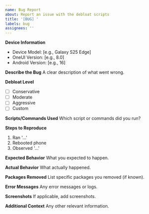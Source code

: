 ```yaml
---
name: Bug Report
about: Report an issue with the debloat scripts
title: '[BUG] '
labels: bug
assignees: ''
---
```


**Device Information**
- Device Model: [e.g., Galaxy S25 Edge]
- OneUI Version: [e.g., 8.0]
- Android Version: [e.g., 16]

**Describe the Bug**
A clear description of what went wrong.

**Debloat Level**
- [ ] Conservative
- [ ] Moderate
- [ ] Aggressive
- [ ] Custom

**Scripts/Commands Used**
Which script or commands did you run?

**Steps to Reproduce**
1. Ran '...'
2. Rebooted phone
3. Observed '...'

**Expected Behavior**
What you expected to happen.

**Actual Behavior**
What actually happened.

**Packages Removed**
List specific packages you removed (if known).

**Error Messages**
Any error messages or logs.

**Screenshots**
If applicable, add screenshots.

**Additional Context**
Any other relevant information.
